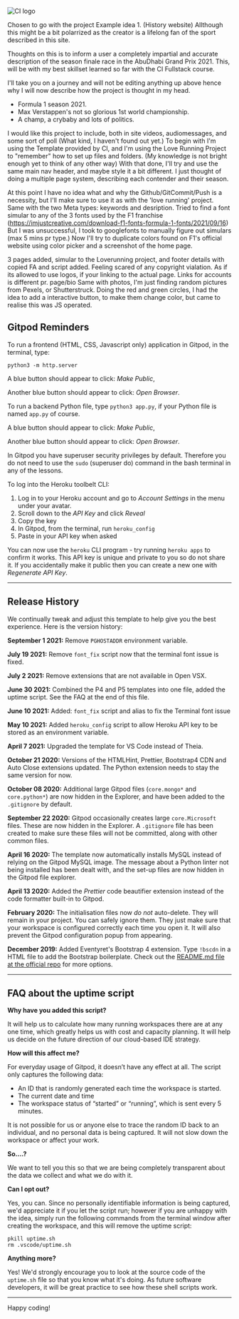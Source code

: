 ![CI logo](https://codeinstitute.s3.amazonaws.com/fullstack/ci_logo_small.png)

Chosen to go with the project Example idea 1. (History website)
Allthough this might be a bit polarrized as the creator is a lifelong fan of the sport described in this site. 

Thoughts on this is to inform a user a completely impartial and accurate description of the season finale race in the AbuDhabi Grand Prix 2021. 
This, will be with my best skillset learned so far with the CI Fullstack course. 

I'll take you on a journey and will not be editing anything up above hence why I will now describe how the project is thought in my head. 

- Formula 1 season 2021. 
- Max Verstappen's not so glorious 1st world championship. 
- A champ, a crybaby and lots of politics. 

I would like this project to include, both in site videos, audiomessages, and some sort of poll (What kind, I haven't found out yet.)
To begin with I'm using the Template provided by CI, and I'm using the Love Running Project to "remember" how to set up files and folders. (My knowledge is not bright enough yet to think of any other way)
With that done, I'll try and use the same main nav header, and maybe style it a bit different. 
I just thought of doing a multiple page system, describing each contender and their season. 

At this point I have no idea what and why the Github/GitCommit/Push is a necessity, but I'll make sure to use it as with the 'love running' project. Same with the two Meta types: keywords and desription. 
Tried to find a font simular to any of the 3 fonts used by the F1 franchise (https://imjustcreative.com/download-f1-fonts-formula-1-fonts/2021/09/16) But I was unsuccessful, I took to googlefonts to manually figure out simulars (max 5 mins pr type.) Now I'll try to duplicate colors found on F1's official website using color picker and a screenshot of the home page. 

3 pages added, simular to the Loverunning project, and footer details with copied FA and script added. Feeling scared of any copyright vialation. As if its allowed to use logos, if your linking to the actual page. Links for accounts is different pr. page/bio Same with photos, I'm just finding random pictures from Pexels, or Shutterstruck. 
Doing the red and green circles, I had the idea to add a interactive button, to make them change color, but came to realise this was JS operated. 

## Gitpod Reminders

To run a frontend (HTML, CSS, Javascript only) application in Gitpod, in the terminal, type:

`python3 -m http.server`

A blue button should appear to click: _Make Public_,

Another blue button should appear to click: _Open Browser_.

To run a backend Python file, type `python3 app.py`, if your Python file is named `app.py` of course.

A blue button should appear to click: _Make Public_,

Another blue button should appear to click: _Open Browser_.

In Gitpod you have superuser security privileges by default. Therefore you do not need to use the `sudo` (superuser do) command in the bash terminal in any of the lessons.

To log into the Heroku toolbelt CLI:

1. Log in to your Heroku account and go to *Account Settings* in the menu under your avatar.
2. Scroll down to the *API Key* and click *Reveal*
3. Copy the key
4. In Gitpod, from the terminal, run `heroku_config`
5. Paste in your API key when asked

You can now use the `heroku` CLI program - try running `heroku apps` to confirm it works. This API key is unique and private to you so do not share it. If you accidentally make it public then you can create a new one with _Regenerate API Key_.

------

## Release History

We continually tweak and adjust this template to help give you the best experience. Here is the version history:

**September 1 2021:** Remove `PGHOSTADDR` environment variable.

**July 19 2021:** Remove `font_fix` script now that the terminal font issue is fixed.

**July 2 2021:** Remove extensions that are not available in Open VSX.

**June 30 2021:** Combined the P4 and P5 templates into one file, added the uptime script. See the FAQ at the end of this file.

**June 10 2021:** Added: `font_fix` script and alias to fix the Terminal font issue

**May 10 2021:** Added `heroku_config` script to allow Heroku API key to be stored as an environment variable.

**April 7 2021:** Upgraded the template for VS Code instead of Theia.

**October 21 2020:** Versions of the HTMLHint, Prettier, Bootstrap4 CDN and Auto Close extensions updated. The Python extension needs to stay the same version for now.

**October 08 2020:** Additional large Gitpod files (`core.mongo*` and `core.python*`) are now hidden in the Explorer, and have been added to the `.gitignore` by default.

**September 22 2020:** Gitpod occasionally creates large `core.Microsoft` files. These are now hidden in the Explorer. A `.gitignore` file has been created to make sure these files will not be committed, along with other common files.

**April 16 2020:** The template now automatically installs MySQL instead of relying on the Gitpod MySQL image. The message about a Python linter not being installed has been dealt with, and the set-up files are now hidden in the Gitpod file explorer.

**April 13 2020:** Added the _Prettier_ code beautifier extension instead of the code formatter built-in to Gitpod.

**February 2020:** The initialisation files now _do not_ auto-delete. They will remain in your project. You can safely ignore them. They just make sure that your workspace is configured correctly each time you open it. It will also prevent the Gitpod configuration popup from appearing.

**December 2019:** Added Eventyret's Bootstrap 4 extension. Type `!bscdn` in a HTML file to add the Bootstrap boilerplate. Check out the <a href="https://github.com/Eventyret/vscode-bcdn" target="_blank">README.md file at the official repo</a> for more options.

------

## FAQ about the uptime script

**Why have you added this script?**

It will help us to calculate how many running workspaces there are at any one time, which greatly helps us with cost and capacity planning. It will help us decide on the future direction of our cloud-based IDE strategy.

**How will this affect me?**

For everyday usage of Gitpod, it doesn’t have any effect at all. The script only captures the following data:

- An ID that is randomly generated each time the workspace is started.
- The current date and time
- The workspace status of “started” or “running”, which is sent every 5 minutes.

It is not possible for us or anyone else to trace the random ID back to an individual, and no personal data is being captured. It will not slow down the workspace or affect your work.

**So….?**

We want to tell you this so that we are being completely transparent about the data we collect and what we do with it.

**Can I opt out?**

Yes, you can. Since no personally identifiable information is being captured, we'd appreciate it if you let the script run; however if you are unhappy with the idea, simply run the following commands from the terminal window after creating the workspace, and this will remove the uptime script:

```
pkill uptime.sh
rm .vscode/uptime.sh
```

**Anything more?**

Yes! We'd strongly encourage you to look at the source code of the `uptime.sh` file so that you know what it's doing. As future software developers, it will be great practice to see how these shell scripts work.

---

Happy coding!
